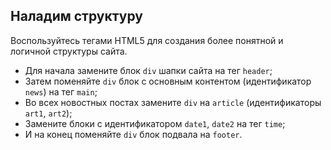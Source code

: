 ## Наладим структуру

Воспользуйтесь тегами HTML5 для создания более понятной и логичной структуры сайта.

- Для начала замените блок `div` шапки сайта на тег `header`;
- Затем поменяйте `div` блок с основным контентом (идентификатор `news`) на тег `main`;
- Во всех новостных постах замените `div` на `article` (идентификаторы `art1`, `art2`);
- Замените блоки с идентификатором `date1`, `date2` на тег `time`;
- И на конец поменяйте `div` блок подвала на `footer`.